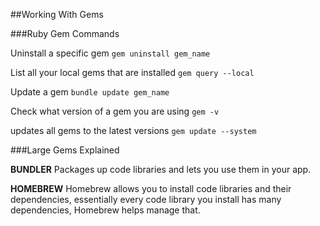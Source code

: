 ##Working With Gems

###Ruby Gem Commands

Uninstall a specific gem
```gem uninstall gem_name```

List all your local gems that are installed
```gem query --local```

Update a gem
```bundle update gem_name```

Check what version of a gem you are using
```gem -v```

updates all gems to the latest versions
```gem update --system```


###Large Gems Explained

**BUNDLER**
Packages up code libraries and lets you use them in your app.


**HOMEBREW**
Homebrew allows you to install code libraries and their dependencies, essentially every code library you install has many dependencies, Homebrew helps manage that.
